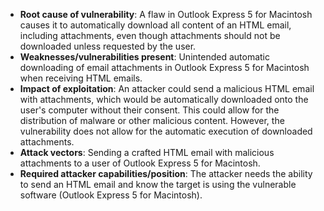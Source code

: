 - **Root cause of vulnerability**: A flaw in Outlook Express 5 for Macintosh causes it to automatically download all content of an HTML email, including attachments, even though attachments should not be downloaded unless requested by the user.
- **Weaknesses/vulnerabilities present**: Unintended automatic downloading of email attachments in Outlook Express 5 for Macintosh when receiving HTML emails.
- **Impact of exploitation**: An attacker could send a malicious HTML email with attachments, which would be automatically downloaded onto the user's computer without their consent. This could allow for the distribution of malware or other malicious content. However, the vulnerability does not allow for the automatic execution of downloaded attachments.
- **Attack vectors**: Sending a crafted HTML email with malicious attachments to a user of Outlook Express 5 for Macintosh.
- **Required attacker capabilities/position**: The attacker needs the ability to send an HTML email and know the target is using the vulnerable software (Outlook Express 5 for Macintosh).